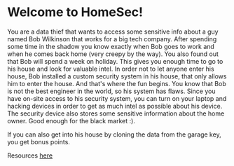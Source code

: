 # Welcome to HomeSec!

You are a data thief that wants to access some sensitive info about a guy named Bob Wilkinson that works for a big tech company. After spending some time in the shadow you know exactly when Bob goes to work and when he comes back home (very creepy by the way). You also found out that Bob will spend a week on holiday. This gives you enough time to go to his house and look for valuable intel. In order not to let anyone enter his house, Bob installed a custom security system in his house, that only allows him to enter the house. And that's where the fun begins. You know that Bob is not the best engineer in the world, so his system has flaws. 
Since you have on-site access to his security system, you can turn on your laptop and hacking devices in order to get as much intel as possible about his device. The security device also stores some sensitive information about the home owner. Good enough for the black market :).

If you can also get into his house by cloning the data from the garage key, you get bonus points.

Resources [here](https://github.com/WhiteMatterElectronics/Electron)